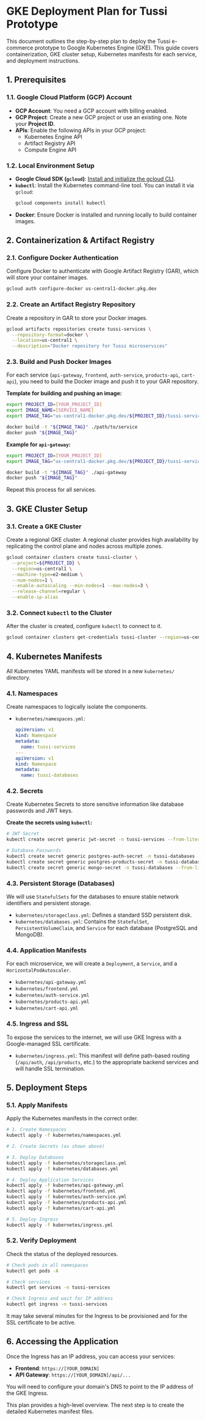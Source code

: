 # GKE Deployment Plan for Tussi Prototype

This document outlines the step-by-step plan to deploy the Tussi e-commerce prototype to Google Kubernetes Engine (GKE). This guide covers containerization, GKE cluster setup, Kubernetes manifests for each service, and deployment instructions.

## 1. Prerequisites

### 1.1. Google Cloud Platform (GCP) Account

- **GCP Account**: You need a GCP account with billing enabled.
- **GCP Project**: Create a new GCP project or use an existing one. Note your **Project ID**.
- **APIs**: Enable the following APIs in your GCP project:
  - Kubernetes Engine API
  - Artifact Registry API
  - Compute Engine API

### 1.2. Local Environment Setup

- **Google Cloud SDK (`gcloud`)**: [Install and initialize the gcloud CLI](https://cloud.google.com/sdk/docs/install).
- **`kubectl`**: Install the Kubernetes command-line tool. You can install it via `gcloud`:
  ```bash
  gcloud components install kubectl
  ```
- **Docker**: Ensure Docker is installed and running locally to build container images.

## 2. Containerization & Artifact Registry

### 2.1. Configure Docker Authentication

Configure Docker to authenticate with Google Artifact Registry (GAR), which will store your container images.

```bash
gcloud auth configure-docker us-central1-docker.pkg.dev
```

### 2.2. Create an Artifact Registry Repository

Create a repository in GAR to store your Docker images.

```bash
gcloud artifacts repositories create tussi-services \
  --repository-format=docker \
  --location=us-central1 \
  --description="Docker repository for Tussi microservices"
```

### 2.3. Build and Push Docker Images

For each service (`api-gateway`, `frontend`, `auth-service`, `products-api`, `cart-api`), you need to build the Docker image and push it to your GAR repository.

**Template for building and pushing an image:**

```bash
export PROJECT_ID=[YOUR_PROJECT_ID]
export IMAGE_NAME=[SERVICE_NAME]
export IMAGE_TAG="us-central1-docker.pkg.dev/${PROJECT_ID}/tussi-services/${IMAGE_NAME}:v1.0.0"

docker build -t "${IMAGE_TAG}" ./path/to/service
docker push "${IMAGE_TAG}"
```

**Example for `api-gateway`:**

```bash
export PROJECT_ID=[YOUR_PROJECT_ID]
export IMAGE_TAG="us-central1-docker.pkg.dev/${PROJECT_ID}/tussi-services/api-gateway:v1.0.0"

docker build -t "${IMAGE_TAG}" ./api-gateway
docker push "${IMAGE_TAG}"
```

Repeat this process for all services.

## 3. GKE Cluster Setup

### 3.1. Create a GKE Cluster

Create a regional GKE cluster. A regional cluster provides high availability by replicating the control plane and nodes across multiple zones.

```bash
gcloud container clusters create tussi-cluster \
  --project=${PROJECT_ID} \
  --region=us-central1 \
  --machine-type=e2-medium \
  --num-nodes=1 \
  --enable-autoscaling --min-nodes=1 --max-nodes=3 \
  --release-channel=regular \
  --enable-ip-alias
```

### 3.2. Connect `kubectl` to the Cluster

After the cluster is created, configure `kubectl` to connect to it.

```bash
gcloud container clusters get-credentials tussi-cluster --region=us-central1
```

## 4. Kubernetes Manifests

All Kubernetes YAML manifests will be stored in a new `kubernetes/` directory.

### 4.1. Namespaces

Create namespaces to logically isolate the components.

- `kubernetes/namespaces.yml`:
  ```yaml
  apiVersion: v1
  kind: Namespace
  metadata:
    name: tussi-services
  ---
  apiVersion: v1
  kind: Namespace
  metadata:
    name: tussi-databases
  ```

### 4.2. Secrets

Create Kubernetes Secrets to store sensitive information like database passwords and JWT keys.

**Create the secrets using `kubectl`:**

```bash
# JWT Secret
kubectl create secret generic jwt-secret -n tussi-services --from-literal=JWT_SECRET=$(openssl rand -hex 32)

# Database Passwords
kubectl create secret generic postgres-auth-secret -n tussi-databases --from-literal=password=$(openssl rand -hex 16)
kubectl create secret generic postgres-products-secret -n tussi-databases --from-literal=password=$(openssl rand -hex 16)
kubectl create secret generic mongo-secret -n tussi-databases --from-literal=password=$(openssl rand -hex 16)
```

### 4.3. Persistent Storage (Databases)

We will use `StatefulSets` for the databases to ensure stable network identifiers and persistent storage.

- `kubernetes/storageclass.yml`: Defines a standard SSD persistent disk.
- `kubernetes/databases.yml`: Contains the `StatefulSet`, `PersistentVolumeClaim`, and `Service` for each database (PostgreSQL and MongoDB).

### 4.4. Application Manifests

For each microservice, we will create a `Deployment`, a `Service`, and a `HorizontalPodAutoscaler`.

- `kubernetes/api-gateway.yml`
- `kubernetes/frontend.yml`
- `kubernetes/auth-service.yml`
- `kubernetes/products-api.yml`
- `kubernetes/cart-api.yml`

### 4.5. Ingress and SSL

To expose the services to the internet, we will use GKE Ingress with a Google-managed SSL certificate.

- `kubernetes/ingress.yml`: This manifest will define path-based routing (`/api/auth`, `/api/products`, etc.) to the appropriate backend services and will handle SSL termination.

## 5. Deployment Steps

### 5.1. Apply Manifests

Apply the Kubernetes manifests in the correct order.

```bash
# 1. Create Namespaces
kubectl apply -f kubernetes/namespaces.yml

# 2. Create Secrets (as shown above)

# 3. Deploy Databases
kubectl apply -f kubernetes/storageclass.yml
kubectl apply -f kubernetes/databases.yml

# 4. Deploy Application Services
kubectl apply -f kubernetes/api-gateway.yml
kubectl apply -f kubernetes/frontend.yml
kubectl apply -f kubernetes/auth-service.yml
kubectl apply -f kubernetes/products-api.yml
kubectl apply -f kubernetes/cart-api.yml

# 5. Deploy Ingress
kubectl apply -f kubernetes/ingress.yml
```

### 5.2. Verify Deployment

Check the status of the deployed resources.

```bash
# Check pods in all namespaces
kubectl get pods -A

# Check services
kubectl get services -n tussi-services

# Check Ingress and wait for IP address
kubectl get ingress -n tussi-services
```

It may take several minutes for the Ingress to be provisioned and for the SSL certificate to be active.

## 6. Accessing the Application

Once the Ingress has an IP address, you can access your services:

- **Frontend**: `https://[YOUR_DOMAIN]`
- **API Gateway**: `https://[YOUR_DOMAIN]/api/...`

You will need to configure your domain's DNS to point to the IP address of the GKE Ingress.

This plan provides a high-level overview. The next step is to create the detailed Kubernetes manifest files. 